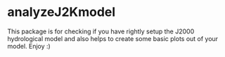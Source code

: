 # analyzeJ2Kmodel
This package is for checking if you have rightly setup the J2000 hydrological model and also helps to create some basic plots out of your model. Enjoy :)
